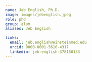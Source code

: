 ```yaml
---
name: Jeb English, Ph.D.
image: images/jebenglish.jpeg
role: phd
group: alum
aliases: Jeb English

links:
  email: jeb.english@einsteinmed.edu 
  orcid: 0000-0001-5610-4317
  linkedin: jeb-english-378150133
---
```



